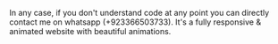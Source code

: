 In any case, if you don't understand code at any point you can directly contact me on whatsapp (+923366503733). It's a fully responsive & animated website with beautiful animations.
